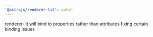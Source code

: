 ```yaml
---
'@astrojs/renderer-lit': patch
---
```


renderer-lit will bind to properties rather than attributes fixing certain binding issues
